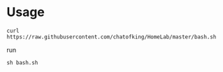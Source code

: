 # Usage
```
curl https://raw.githubusercontent.com/chatofking/HomeLab/master/bash.sh
```
run
```
sh bash.sh
```
